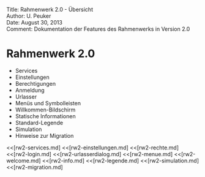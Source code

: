 Title:   Rahmenwerk 2.0 - Übersicht  
Author:  U. Peuker  
Date:    August 30, 2013  
Comment: Dokumentation der Features des Rahmenwerks in Version 2.0

# Rahmenwerk 2.0

- Services
- Einstellungen
- Berechtigungen
- Anmeldung
- Urlasser
- Menüs und Symbolleisten
- Willkommen-Bildschirm
- Statische Informationen
- Standard-Legende
- Simulation
- Hinweise zur Migration

<<[rw2-services.md]
<<[rw2-einstellungen.md]
<<[rw2-rechte.md]
<<[rw2-login.md]
<<[rw2-urlasserdialog.md]
<<[rw2-menue.md]
<<[rw2-welcome.md]
<<[rw2-info.md]
<<[rw2-legende.md]
<<[rw2-simulation.md]
<<[rw2-migration.md]
